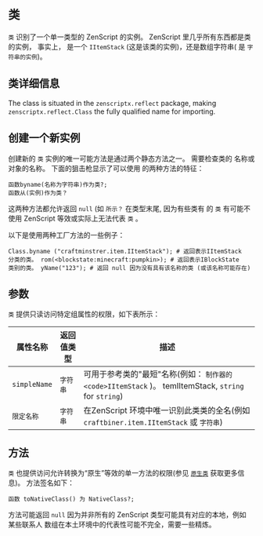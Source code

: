 # `类`

`类` 识别了一个单一类型的 ZenScript 的实例。 ZenScript 里几乎所有东西都是类的实例， 事实上， 是一个 `IItemStack` (这是该类的实例)，还是数组字符串( 是 `字符串的实例`)。

## 类详细信息
The class is situated in the `zenscriptx.reflect` package, making `zenscriptx.reflect.Class` the fully qualified name for importing.

## 创建一个新实例
创建新的 `类` 实例的唯一可能方法是通过两个静态方法之一。 需要检查类的 名称或对象的名称。 下面的狙击枪显示了可以使用 的两种方法的特征：

```zenscript
函数byname(名称为字符串)作为类?;
函数从(实例)作为类？
```

这两种方法都允许返回 `null` (如 `所示？` 在类型末尾, 因为有些类有 的 `类` 有可能不使用 ZenScript 等效或实际上无法代表 ` 类 ` 。

以下是使用两种工厂方法的一些例子：

```zenscript
Class.byname ("craftminstrer.item.IItemStack"); # 返回表示IItemStack
分类的类。 rom(<blockstate:minecraft:pumpkin>); # 返回表示IBlockState
类别的类。 yName("123"); # 返回 null 因为没有具有该名称的类 (或该名称可能存在)
```

## 参数
`类` 提供只读访问特定组属性的权限，如下表所示：

| 属性名称         | 返回值类型 | 描述                                                                                           |
| ------------ | ----- | -------------------------------------------------------------------------------------------- |
| `simpleName` | `字符串` | 可用于参考类的"最短"名称(例如： `制作器的 <code>IItemStack` )。 temIItemStack</code>, `string` for `string`) |
| `限定名称`       | `字符串` | 在ZenScript 环境中唯一识别此类类的全名(例如 `craftbiner.item.IItemStack` 或 `字符串`)                            |

## 方法
`类` 也提供访问允许转换为“原生”等效的单一方法的权限(参见 [`原生类`](/Mods/Boson/Reflection/NativeClass/) 获取更多信息)。 方法签名如下：

```zenscript
函数 toNativeClass() 为 NativeClass?;
```

方法可能返回 `null` 因为并非所有的 ZenScript 类型可能具有对应的本地，例如 某些联系人 数组在本土环境中的代表性可能不完全，需要一些精炼。
